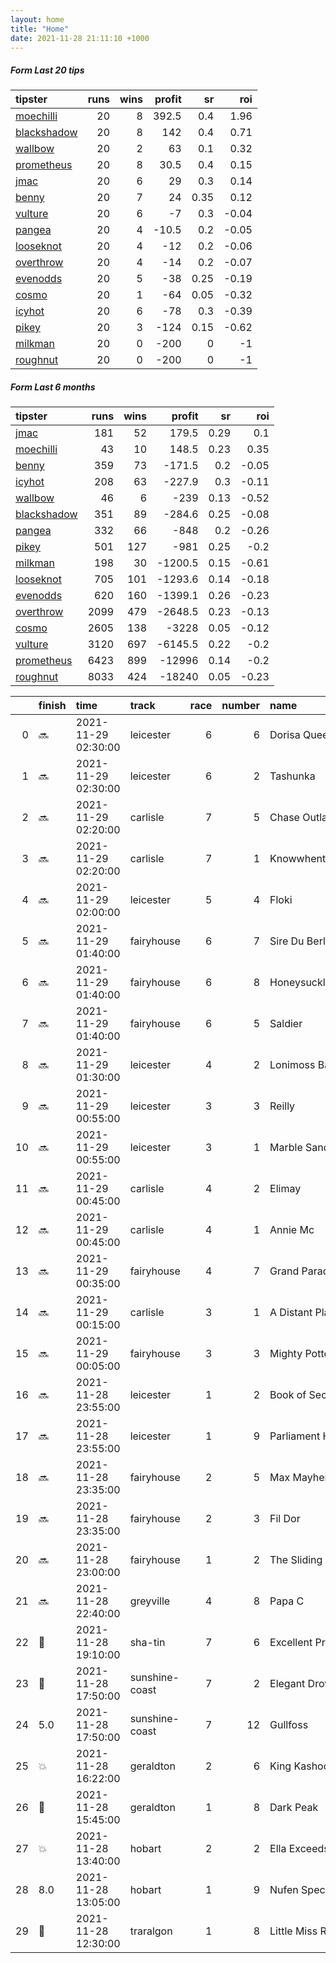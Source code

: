 ```yaml
---   
layout: home  
title: "Home"   
date: 2021-11-28 21:11:10 +1000  
---   
```



##### Form Last 20 tips   

| tipster                                                         |   runs |   wins |   profit |   sr |   roi |
|:----------------------------------------------------------------|-------:|-------:|---------:|-----:|------:|
| [moechilli](https://mrwayneo.github.io/tips/moechilli.html)     |     20 |      8 |    392.5 | 0.4  |  1.96 |
| [blackshadow](https://mrwayneo.github.io/tips/blackshadow.html) |     20 |      8 |    142   | 0.4  |  0.71 |
| [wallbow](https://mrwayneo.github.io/tips/wallbow.html)         |     20 |      2 |     63   | 0.1  |  0.32 |
| [prometheus](https://mrwayneo.github.io/tips/prometheus.html)   |     20 |      8 |     30.5 | 0.4  |  0.15 |
| [jmac](https://mrwayneo.github.io/tips/jmac.html)               |     20 |      6 |     29   | 0.3  |  0.14 |
| [benny](https://mrwayneo.github.io/tips/benny.html)             |     20 |      7 |     24   | 0.35 |  0.12 |
| [vulture](https://mrwayneo.github.io/tips/vulture.html)         |     20 |      6 |     -7   | 0.3  | -0.04 |
| [pangea](https://mrwayneo.github.io/tips/pangea.html)           |     20 |      4 |    -10.5 | 0.2  | -0.05 |
| [looseknot](https://mrwayneo.github.io/tips/looseknot.html)     |     20 |      4 |    -12   | 0.2  | -0.06 |
| [overthrow](https://mrwayneo.github.io/tips/overthrow.html)     |     20 |      4 |    -14   | 0.2  | -0.07 |
| [evenodds](https://mrwayneo.github.io/tips/evenodds.html)       |     20 |      5 |    -38   | 0.25 | -0.19 |
| [cosmo](https://mrwayneo.github.io/tips/cosmo.html)             |     20 |      1 |    -64   | 0.05 | -0.32 |
| [icyhot](https://mrwayneo.github.io/tips/icyhot.html)           |     20 |      6 |    -78   | 0.3  | -0.39 |
| [pikey](https://mrwayneo.github.io/tips/pikey.html)             |     20 |      3 |   -124   | 0.15 | -0.62 |
| [milkman](https://mrwayneo.github.io/tips/milkman.html)         |     20 |      0 |   -200   | 0    | -1    |
| [roughnut](https://mrwayneo.github.io/tips/roughnut.html)       |     20 |      0 |   -200   | 0    | -1    |

##### Form Last 6 months   

| tipster                                                         |   runs |   wins |   profit |   sr |   roi |
|:----------------------------------------------------------------|-------:|-------:|---------:|-----:|------:|
| [jmac](https://mrwayneo.github.io/tips/jmac.html)               |    181 |     52 |    179.5 | 0.29 |  0.1  |
| [moechilli](https://mrwayneo.github.io/tips/moechilli.html)     |     43 |     10 |    148.5 | 0.23 |  0.35 |
| [benny](https://mrwayneo.github.io/tips/benny.html)             |    359 |     73 |   -171.5 | 0.2  | -0.05 |
| [icyhot](https://mrwayneo.github.io/tips/icyhot.html)           |    208 |     63 |   -227.9 | 0.3  | -0.11 |
| [wallbow](https://mrwayneo.github.io/tips/wallbow.html)         |     46 |      6 |   -239   | 0.13 | -0.52 |
| [blackshadow](https://mrwayneo.github.io/tips/blackshadow.html) |    351 |     89 |   -284.6 | 0.25 | -0.08 |
| [pangea](https://mrwayneo.github.io/tips/pangea.html)           |    332 |     66 |   -848   | 0.2  | -0.26 |
| [pikey](https://mrwayneo.github.io/tips/pikey.html)             |    501 |    127 |   -981   | 0.25 | -0.2  |
| [milkman](https://mrwayneo.github.io/tips/milkman.html)         |    198 |     30 |  -1200.5 | 0.15 | -0.61 |
| [looseknot](https://mrwayneo.github.io/tips/looseknot.html)     |    705 |    101 |  -1293.6 | 0.14 | -0.18 |
| [evenodds](https://mrwayneo.github.io/tips/evenodds.html)       |    620 |    160 |  -1399.1 | 0.26 | -0.23 |
| [overthrow](https://mrwayneo.github.io/tips/overthrow.html)     |   2099 |    479 |  -2648.5 | 0.23 | -0.13 |
| [cosmo](https://mrwayneo.github.io/tips/cosmo.html)             |   2605 |    138 |  -3228   | 0.05 | -0.12 |
| [vulture](https://mrwayneo.github.io/tips/vulture.html)         |   3120 |    697 |  -6145.5 | 0.22 | -0.2  |
| [prometheus](https://mrwayneo.github.io/tips/prometheus.html)   |   6423 |    899 | -12996   | 0.14 | -0.2  |
| [roughnut](https://mrwayneo.github.io/tips/roughnut.html)       |   8033 |    424 | -18240   | 0.05 | -0.23 |

|    | finish            | time                | track          |   race |   number | name               |   odds | tipster            |
|---:|:------------------|:--------------------|:---------------|-------:|---------:|:-------------------|-------:|:-------------------|
|  0 | :soon:            | 2021-11-29 02:30:00 | leicester      |      6 |        6 | Dorisa Queen       |   2    | evenodds,overthrow |
|  1 | :soon:            | 2021-11-29 02:30:00 | leicester      |      6 |        2 | Tashunka           |   4.4  | overthrow          |
|  2 | :soon:            | 2021-11-29 02:20:00 | carlisle       |      7 |        5 | Chase Outlaw       |   6.5  | vulture            |
|  3 | :soon:            | 2021-11-29 02:20:00 | carlisle       |      7 |        1 | Knowwhentoholdem   |   4.4  | vulture            |
|  4 | :soon:            | 2021-11-29 02:00:00 | leicester      |      5 |        4 | Floki              |  10    | overthrow          |
|  5 | :soon:            | 2021-11-29 01:40:00 | fairyhouse     |      6 |        7 | Sire Du Berlais    |  19    | vulture            |
|  6 | :soon:            | 2021-11-29 01:40:00 | fairyhouse     |      6 |        8 | Honeysuckle        |   1.4  | milkman            |
|  7 | :soon:            | 2021-11-29 01:40:00 | fairyhouse     |      6 |        5 | Saldier            |   8    | evenodds,overthrow |
|  8 | :soon:            | 2021-11-29 01:30:00 | leicester      |      4 |        2 | Lonimoss Bareliere |   2.8  | overthrow          |
|  9 | :soon:            | 2021-11-29 00:55:00 | leicester      |      3 |        3 | Reilly             |   3    | evenodds,overthrow |
| 10 | :soon:            | 2021-11-29 00:55:00 | leicester      |      3 |        1 | Marble Sands       |   2.15 | overthrow          |
| 11 | :soon:            | 2021-11-29 00:45:00 | carlisle       |      4 |        2 | Elimay             |   1.4  | vulture            |
| 12 | :soon:            | 2021-11-29 00:45:00 | carlisle       |      4 |        1 | Annie Mc           |   4.2  | vulture            |
| 13 | :soon:            | 2021-11-29 00:35:00 | fairyhouse     |      4 |        7 | Grand Paradis      |   9.5  | milkman            |
| 14 | :soon:            | 2021-11-29 00:15:00 | carlisle       |      3 |        1 | A Distant Place    |   1.85 | vulture            |
| 15 | :soon:            | 2021-11-29 00:05:00 | fairyhouse     |      3 |        3 | Mighty Potter      |   4    | milkman            |
| 16 | :soon:            | 2021-11-28 23:55:00 | leicester      |      1 |        2 | Book of Secrets    |   1.85 | evenodds,overthrow |
| 17 | :soon:            | 2021-11-28 23:55:00 | leicester      |      1 |        9 | Parliament Hill    |   5    | looseknot          |
| 18 | :soon:            | 2021-11-28 23:35:00 | fairyhouse     |      2 |        5 | Max Mayhem         |   6.5  | vulture            |
| 19 | :soon:            | 2021-11-28 23:35:00 | fairyhouse     |      2 |        3 | Fil Dor            |   1.5  | vulture            |
| 20 | :soon:            | 2021-11-28 23:00:00 | fairyhouse     |      1 |        2 | The Sliding Rock   |   3.4  | vulture            |
| 21 | :soon:            | 2021-11-28 22:40:00 | greyville      |      4 |        8 | Papa C             |   0    | milkman            |
| 22 | :2nd_place_medal: | 2021-11-28 19:10:00 | sha-tin        |      7 |        6 | Excellent Proposal |   2.25 | milkman            |
| 23 | :2nd_place_medal: | 2021-11-28 17:50:00 | sunshine-coast |      7 |        2 | Elegant Drover     |   2.2  | pangea             |
| 24 | 5.0               | 2021-11-28 17:50:00 | sunshine-coast |      7 |       12 | Gullfoss           |   6    | looseknot          |
| 25 | :boom:            | 2021-11-28 16:22:00 | geraldton      |      2 |        6 | King Kashoo        |   1.8  | vulture            |
| 26 | :2nd_place_medal: | 2021-11-28 15:45:00 | geraldton      |      1 |        8 | Dark Peak          |   2.5  | vulture            |
| 27 | :boom:            | 2021-11-28 13:40:00 | hobart         |      2 |        2 | Ella Exceeds       |   1.35 | vulture            |
| 28 | 8.0               | 2021-11-28 13:05:00 | hobart         |      1 |        9 | Nufen Special      |   6.5  | vulture            |
| 29 | :2nd_place_medal: | 2021-11-28 12:30:00 | traralgon      |      1 |        8 | Little Miss Rich   |   3.7  | looseknot          |